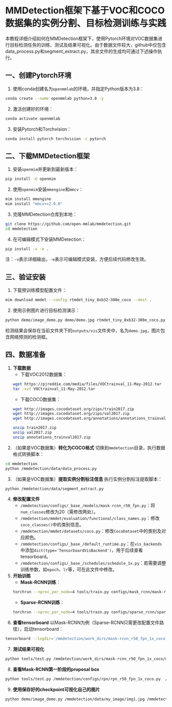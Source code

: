 # MMDetection框架下基于VOC和COCO数据集的实例分割、目标检测训练与实践
本教程详细介绍如何在MMDetection框架下，使用Pytorch环境对VOC数据集进行目标检测任务的训练、测试及结果可视化。由于数据文件较大，github中仅包含data_process.py和segment_extract.py，其余文件的生成均可通过下述操作执行。

## 一、创建Pytorch环境
1. 使用conda创建名为`openmmlab`的环境，并指定Python版本为3.8：
```bash
conda create --name openmmlab python=3.8 -y
```
2. 激活创建好的环境：
```bash
conda activate openmmlab
```
3. 安装Pytorch和Torchvision：
```bash
conda install pytorch torchvision -c pytorch
```

## 二、下载MMDetection框架
1. 安装`openmim`并更新到最新版本：
```bash
pip install -U openmim
```
2. 使用`openmim`安装`mmengine`和`mmcv`：
```bash
mim install mmengine
mim install "mmcv>=2.0.0"
```
3. 克隆MMDetection仓库到本地：
```bash
git clone https://github.com/open-mmlab/mmdetection.git  
cd mmdetection
```
4. 在可编辑模式下安装MMDetection：
```bash
pip install -v -e .
```
注：`-v`表示详细输出，`-e`表示可编辑模式安装，方便后续代码修改生效。

## 三、验证安装
1. 下载预训练模型配置文件：
```bash
mim download mmdet --config rtmdet_tiny_8xb32-300e_coco --dest .
```
2. 使用示例图片进行目标检测演示：
```bash
python demo/image_demo.py demo/demo.jpg rtmdet_tiny_8xb32-300e_coco.py --weights rtmdet_tiny_8xb32-300e_coco_20220902_112414-78e30dcc.pth --device cpu
```
检测结果会保存在当前文件夹下的`outputs/vis`文件夹中，名为`demo.jpg`，图片包含网络预测的检测框。

## 四、数据准备
1. **下载数据**
    - 下载VOC2012数据集：
    ```bash
    wget https://pjreddie.com/media/files/VOCtrainval_11-May-2012.tar  
    tar -xvf VOCtrainval_11-May-2012.tar
    ```
    - 下载COCO数据集：
    ```bash
    wget http://images.cocodataset.org/zips/train2017.zip
    wget http://images.cocodataset.org/zips/val2017.zip
    wget http://images.cocodataset.org/annotations/annotations_trainval2017.zip

    unzip train2017.zip
    unzip val2017.zip
    unzip annotations_trainval2017.zip
    ```
2. （如果是VOC数据集）**转化为COCO格式**
切换到`mmdetection`目录，执行数据格式转换脚本：
```bash
cd mmdetection
python /mmdetection/data/data_process.py
```
3. （如果是VOC数据集）**提取实例分割标注信息**
执行实例分割标注提取脚本：
```bash
python /mmdetection/data/segment_extract.py
```
4. **修改配置文件**
    - `/mmdetection/configs/_base_/models/mask-rcnn_r50_fpn.py`：将`num_classes`修改为20（需修改两处）。
    - `/mmdetection/mmdet/evaluation/functional/class_names.py`：修改`coco_classes()`中的类别信息。
    - `/mmdetection/mmdet/datasets/coco.py`：修改`CocoDataset`中的类别及对应颜色。
    - `/mmdetection/configs/_base_/default_runtime.py`：在`vis_backends`中添加`dict(type='TensorboardVisBackend')`，用于后续查看tensorboard。
    - `/mmdetection/configs/_base_/schedules/schedule_1x.py`：若需要调整训练参数，如`epoch`、`lr`等，可在此文件中修改。
5. **开始训练**
    - **Mask-RCNN训练**：
    ```bash
    torchrun --nproc_per_node=4 tools/train.py configs/mask_rcnn/mask-rcnn_r50_fpn_1x_coco.py --work-dir ./work_dirs/mask-rcnn_r50_fpn_1x_coco --launcher pytorch
    ```
    - **Sparse-RCNN训练**：
    ```bash
    torchrun --nproc_per_node=4 tools/train.py configs/sparse_rcnn/sparse-rcnn_r50_fpn_1x_coco.py --work-dir ./work_dirs/sparse-rcnn_r50_fpn_1x_coco --launcher pytorch
    ```
6. **查看tensorboard**
以Mask-RCNN为例（Sparse-RCNN只需更改配置文件路径），启动tensorboard：
```bash
tensorboard --logdir='/mmdetection/work_dirs/mask-rcnn_r50_fpn_1x_coco' --host=127.0.0.1 --port=8008
```
7. **测试结果可视化**
```bash
python tools/test.py /mmdetection/work_dirs/mask-rcnn_r50_fpn_1x_coco/mask-rcnn_r50_fpn_1x_coco.py /mmdetection/work_dirs/mask-rcnn_r50_fpn_1x_coco/epoch_12.pth --show-dir vis_results/
```
8. **查看Mask-RCNN第一阶段的proposal box**
```bash
python tools/test.py /mmdetection/configs/rpn/rpn_r50_fpn_1x_coco.py  /mmdetection/work_dirs/mask-rcnn_r50_fpn_1x_coco/epoch_12.pth  --show-dir ./output_rpn
```
9. **使用保存好的checkpoint可视化自己的图片**
```bash
python demo/image_demo.py /mmdetection/data/my_image/img1.jpg /mmdetection/configs/mask_rcnn/mask-rcnn_r50_fpn_1x_coco.py     --weights /mnt/tidal-alsh01/usr/yangshiyue/mmdetection/work_dirs/mask-rcnn_r50_fpn_1x_coco_real/epoch_12.pth     --out-dir ./output_my_image
```
